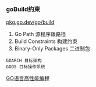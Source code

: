 ### goBuild约束

[pkg.go.dev/go/build](https://pkg.go.dev/go/build#hdr-Build_Constraints)


1. Go Path 源程序跟路径
2. Build Constraints 构建约束
3. Binary-Only Packages 二进制包


```
GOARCH 目标架构
GOOS 目标操作系统
```

[GO语言高性能编程](https://geektutu.com/post/high-performance-go.html)